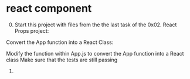 # react component
0. Start this project with files from the the last task of the 0x02. React Props project:

Convert the App function into a React Class:

Modify the function within App.js to convert the App function into a React class
Make sure that the tests are still passing

1.